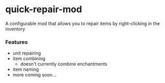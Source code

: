 # quick-repair-mod

A configurable mod that allows you to repair items by right-clicking in the inventory

### Features

* unit repairing
* item combining
  * doesn't currently combine enchantments
* item naming
* more coming soon...

